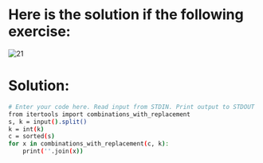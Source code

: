 # Here is the solution if the following exercise:
![21](https://github.com/lamia-datalover/Python_exercices/assets/145395677/80807c4c-4db0-40b1-bcd6-c16c4df3ba5f)

# Solution:
```bash
# Enter your code here. Read input from STDIN. Print output to STDOUT
from itertools import combinations_with_replacement
s, k = input().split()
k = int(k)
c = sorted(s)
for x in combinations_with_replacement(c, k):
    print(''.join(x))
```
